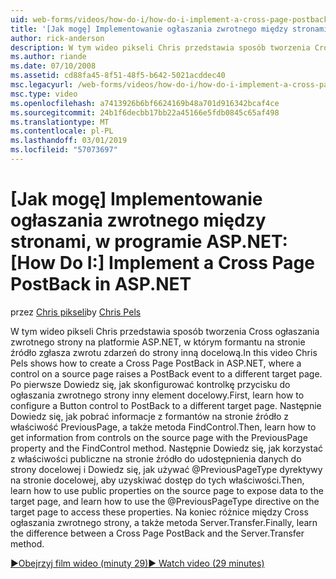 ```yaml
---
uid: web-forms/videos/how-do-i/how-do-i-implement-a-cross-page-postback-in-aspnet
title: '[Jak mogę] Implementowanie ogłaszania zwrotnego między stronami w programie ASP.NET: | Dokumentacja firmy Microsoft'
author: rick-anderson
description: W tym wideo pikseli Chris przedstawia sposób tworzenia Cross ogłaszania zwrotnego strony w programie ASP.NET, w którym formantu na stronie źródło wywołuje zdarzenia zwrotu, inny element docelowy...
ms.author: riande
ms.date: 07/10/2008
ms.assetid: cd88fa45-8f51-48f5-b642-5021acddec40
msc.legacyurl: /web-forms/videos/how-do-i/how-do-i-implement-a-cross-page-postback-in-aspnet
msc.type: video
ms.openlocfilehash: a7413926b6bf6624169b48a701d916342bcaf4ce
ms.sourcegitcommit: 24b1f6decbb17bb22a45166e5fdb0845c65af498
ms.translationtype: MT
ms.contentlocale: pl-PL
ms.lasthandoff: 03/01/2019
ms.locfileid: "57073697"
---
```

<a name="how-do-i-implement-a-cross-page-postback-in-aspnet"></a><span data-ttu-id="1af96-103">[Jak mogę] Implementowanie ogłaszania zwrotnego między stronami, w programie ASP.NET:</span><span class="sxs-lookup"><span data-stu-id="1af96-103">[How Do I:] Implement a Cross Page PostBack in ASP.NET</span></span>
====================
<span data-ttu-id="1af96-104">przez [Chris pikseli](https://twitter.com/chrispels)</span><span class="sxs-lookup"><span data-stu-id="1af96-104">by [Chris Pels](https://twitter.com/chrispels)</span></span>

<span data-ttu-id="1af96-105">W tym wideo pikseli Chris przedstawia sposób tworzenia Cross ogłaszania zwrotnego strony na platformie ASP.NET, w którym formantu na stronie źródło zgłasza zwrotu zdarzeń do strony inną docelową.</span><span class="sxs-lookup"><span data-stu-id="1af96-105">In this video Chris Pels shows how to create a Cross Page PostBack in ASP.NET, where a control on a source page raises a PostBack event to a different target page.</span></span> <span data-ttu-id="1af96-106">Po pierwsze Dowiedz się, jak skonfigurować kontrolkę przycisku do ogłaszania zwrotnego strony inny element docelowy.</span><span class="sxs-lookup"><span data-stu-id="1af96-106">First, learn how to configure a Button control to PostBack to a different target page.</span></span> <span data-ttu-id="1af96-107">Następnie Dowiedz się, jak pobrać informacje z formantów na stronie źródło z właściwość PreviousPage, a także metoda FindControl.</span><span class="sxs-lookup"><span data-stu-id="1af96-107">Then, learn how to get information from controls on the source page with the PreviousPage property and the FindControl method.</span></span> <span data-ttu-id="1af96-108">Następnie Dowiedz się, jak korzystać z właściwości publiczne na stronie źródło do udostępnienia danych do strony docelowej i Dowiedz się, jak używać @PreviousPageType dyrektywy na stronie docelowej, aby uzyskiwać dostęp do tych właściwości.</span><span class="sxs-lookup"><span data-stu-id="1af96-108">Then, learn how to use public properties on the source page to expose data to the target page, and learn how to use the @PreviousPageType directive on the target page to access these properties.</span></span> <span data-ttu-id="1af96-109">Na koniec różnice między Cross ogłaszania zwrotnego strony, a także metoda Server.Transfer.</span><span class="sxs-lookup"><span data-stu-id="1af96-109">Finally, learn the difference between a Cross Page PostBack and the Server.Transfer method.</span></span>

[<span data-ttu-id="1af96-110">&#9654;Obejrzyj film wideo (minuty 29)</span><span class="sxs-lookup"><span data-stu-id="1af96-110">&#9654; Watch video (29 minutes)</span></span>](https://channel9.msdn.com/Blogs/ASP-NET-Site-Videos/how-do-i-implement-a-cross-page-postback-in-aspnet)

